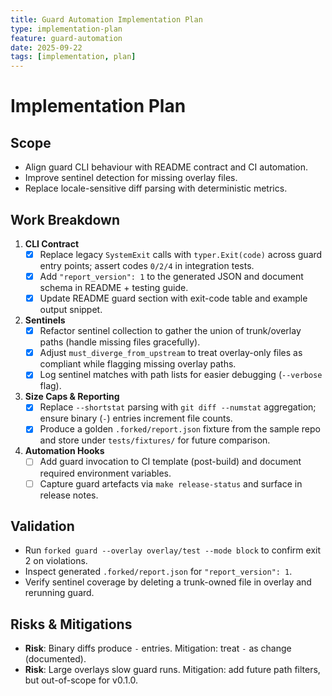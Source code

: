 ```yaml
---
title: Guard Automation Implementation Plan
type: implementation-plan
feature: guard-automation
date: 2025-09-22
tags: [implementation, plan]
---
```


# Implementation Plan

## Scope
- Align guard CLI behaviour with README contract and CI automation.
- Improve sentinel detection for missing overlay files.
- Replace locale-sensitive diff parsing with deterministic metrics.

## Work Breakdown
1. **CLI Contract**
   - [x] Replace legacy `SystemExit` calls with `typer.Exit(code)` across guard entry points; assert codes `0/2/4` in integration tests.
   - [x] Add `"report_version": 1` to the generated JSON and document schema in README + testing guide.
   - [x] Update README guard section with exit-code table and example output snippet.
2. **Sentinels**
   - [x] Refactor sentinel collection to gather the union of trunk/overlay paths (handle missing files gracefully).
   - [x] Adjust `must_diverge_from_upstream` to treat overlay-only files as compliant while flagging missing overlay paths.
   - [x] Log sentinel matches with path lists for easier debugging (`--verbose` flag).
3. **Size Caps & Reporting**
   - [x] Replace `--shortstat` parsing with `git diff --numstat` aggregation; ensure binary (`-`) entries increment file counts.
   - [x] Produce a golden `.forked/report.json` fixture from the sample repo and store under `tests/fixtures/` for future comparison.
4. **Automation Hooks**
   - [ ] Add guard invocation to CI template (post-build) and document required environment variables.
   - [ ] Capture guard artefacts via `make release-status` and surface in release notes.

## Validation
- Run `forked guard --overlay overlay/test --mode block` to confirm exit 2 on violations.
- Inspect generated `.forked/report.json` for `"report_version": 1`.
- Verify sentinel coverage by deleting a trunk-owned file in overlay and rerunning guard.

## Risks & Mitigations
- **Risk**: Binary diffs produce `-` entries. Mitigation: treat `-` as change (documented).
- **Risk**: Large overlays slow guard runs. Mitigation: add future path filters, but out-of-scope for v0.1.0.
